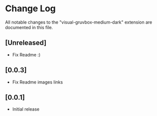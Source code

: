 # Change Log
All notable changes to the "visual-gruvbox-medium-dark" extension are documented in this file.


## [Unreleased]
- Fix Readme :)
## [0.0.3]
- Fix Readme images links
## [0.0.1]
- Initial release

